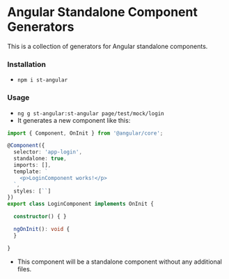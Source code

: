 # Angular Standalone Component Generators

This is a collection of generators for Angular standalone components.

### Installation
- `npm i st-angular`

### Usage
- `ng g st-angular:st-angular page/test/mock/login`
- It generates a new component like this:
```typescript
import { Component, OnInit } from '@angular/core';

@Component({
  selector: 'app-login',
  standalone: true,
  imports: [],
  template: `
    <p>LoginComponent works!</p>
  `,
  styles: [``]
})
export class LoginComponent implements OnInit {

  constructor() { }

  ngOnInit(): void {
  }

}
```
- This component will be a standalone component without any additional files.
